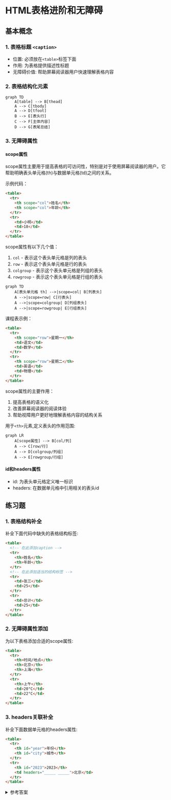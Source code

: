 # HTML表格进阶和无障碍

## 基本概念

### 1. 表格标题 `<caption>`
- 位置: 必须放在`<table>`标签下面
- 作用: 为表格提供描述性标题
- 无障碍价值: 帮助屏幕阅读器用户快速理解表格内容

### 2. 表格结构化元素

```mermaid
graph TD
    A[table] --> B[thead]
    A --> C[tbody]
    A --> D[tfoot]
    B --> E[表头行]
    C --> F[主体内容]
    D --> G[表尾总结]
```

### 3. 无障碍属性

#### scope属性

scope属性主要用于提高表格的可访问性，特别是对于使用屏幕阅读器的用户。它帮助明确表头单元格(th)与数据单元格(td)之间的关系。

示例代码：
```html
<table>
  <tr>
    <th scope="col">姓名</th>
    <th scope="col">年龄</th>
  </tr>
  <tr>
    <td>小明</td>
    <td>18</td>
  </tr>
</table>
```

scope属性有以下几个值：
1. `col` - 表示这个表头单元格是列的表头
2. `row` - 表示这个表头单元格是行的表头
3. `colgroup` - 表示这个表头单元格是列组的表头
4. `rowgroup` - 表示这个表头单元格是行组的表头

```mermaid
graph TD
    A[表头单元格 th] -->|scope=col| B[列表头]
    A -->|scope=row| C[行表头]
    A -->|scope=colgroup| D[列组表头]
    A -->|scope=rowgroup| E[行组表头]
```

课程表示例：
```html
<table>
  <tr>
    <th scope="row">星期一</th>
    <td>语文</td>
    <td>数学</td>
  </tr>
  <tr>
    <th scope="row">星期二</th>
    <td>英语</td>
    <td>物理</td>
  </tr>
</table>
```

scope属性的主要作用：
1. 提高表格的语义化
2. 改善屏幕阅读器的阅读体验
3. 帮助视障用户更好地理解表格内容的结构关系


用于`<th>`元素,定义表头的作用范围:
```mermaid
graph LR
    A[scope属性] --> B[col/列]
    A --> C[row/行]
    A --> D[colgroup/列组]
    A --> E[rowgroup/行组]
```

#### id和headers属性
- id: 为表头单元格定义唯一标识
- headers: 在数据单元格中引用相关的表头id

## 练习题

### 1. 表格结构补全
补全下面代码中缺失的表格结构标签:

```html
<table>
  <!-- 在此添加caption -->
  <tr>
    <th>姓名</th>
    <th>年龄</th>
  </tr>
  <!-- 在此添加适当的结构标签 -->
  <tr>
    <td>张三</td>
    <td>25</td>
  </tr>
  <tr>
    <td>总计</td>
    <td>25</td>
  </tr>
</table>
```

### 2. 无障碍属性添加
为以下表格添加合适的scope属性:

```html
<table>
  <tr>
    <th>时间/地点</th>
    <th>北京</th>
    <th>上海</th>
  </tr>
  <tr>
    <th>上午</th>
    <td>20°C</td>
    <td>22°C</td>
  </tr>
</table>
```

### 3. headers关联补全
补全下面数据单元格的headers属性:

```html
<table>
  <tr>
    <th id="year">年份</th>
    <th id="city">城市</th>
  </tr>
  <tr>
    <th id="2023">2023</th>
    <td headers="_____ _____">北京</td>
  </tr>
</table>
```

<details>
<summary>参考答案</summary>

1. 表格结构补全:
```html
<table>
  <caption>人员信息表</caption>
  <thead>
    <tr>
      <th>姓名</th>
      <th>年龄</th>
    </tr>
  </thead>
  <tbody>
    <tr>
      <td>张三</td>
      <td>25</td>
    </tr>
  </tbody>
  <tfoot>
    <tr>
      <td>总计</td>
      <td>25</td>
    </tr>
  </tfoot>
</table>
```

2. 无障碍属性添加:
```html
<table>
  <tr>
    <th scope="col">时间/地点</th>
    <th scope="col">北京</th>
    <th scope="col">上海</th>
  </tr>
  <tr>
    <th scope="row">上午</th>
    <td>20°C</td>
    <td>22°C</td>
  </tr>
</table>
```

3. headers关联补全:
```html
<td headers="year 2023">北京</td>
```

</details>
